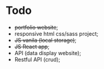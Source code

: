 # Todo

- ~~portfolio website~~;
- responsive html css/sass project;
- ~~JS vanila (local storage)~~;
- ~~JS React app~~;
- API (data display website);
- Restful API (crud);

